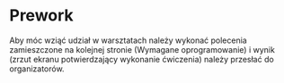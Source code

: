 # Prework

Aby móc wziąć udział w warsztatach należy wykonać polecenia zamieszczone na kolejnej stronie (Wymagane oprogramowanie) i wynik (zrzut ekranu potwierdzający wykonanie ćwiczenia) należy przesłać do organizatorów.
